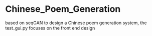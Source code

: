 # Chinese_Poem_Generation
based on seqGAN to design a Chinese poem generation system, the test_gui.py focuses on the front end design

